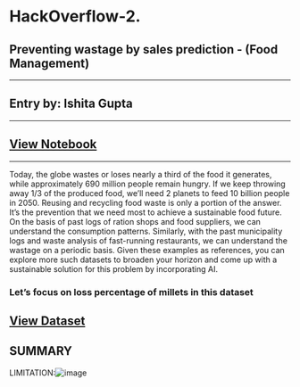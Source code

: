 # HackOverflow-2.

## Preventing wastage by sales prediction - (Food Management)
---
## Entry by: Ishita Gupta
---
## [View Notebook](https://colab.research.google.com/drive/1cnqY_xdAivk1Vwm-YE_A82pIJknPleQ3#scrollTo=De3N3Ad6CgbX)
---
Today, the globe wastes or loses nearly a third of the food it generates, while approximately 690 million people remain hungry. If we keep throwing away 1/3 of the produced food, we’ll need 2 planets to feed 10 billion people in 2050. Reusing and recycling food waste is only a portion of the answer. It’s the prevention that we need most to achieve a sustainable food future. On the basis of past logs of ration shops and food suppliers, we can understand the consumption patterns. Similarly, with the past municipality logs and waste analysis of fast-running restaurants, we can understand the wastage on a periodic basis. Given these examples as references, you can explore more such datasets to broaden your horizon and come up with a sustainable solution for this problem by incorporating AI.

### Let’s focus on loss percentage of millets in this dataset
## [View Dataset](https://www.fao.org/statistics/databases/en/)
## SUMMARY



LIMITATION:![image](https://user-images.githubusercontent.com/122256718/215282023-84b36f04-251e-4c89-a051-723b8a02995c.png)

